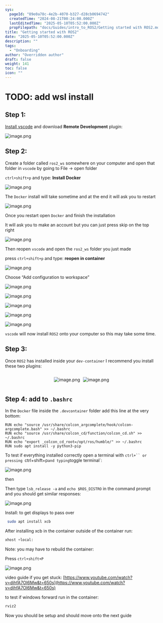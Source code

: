```yaml
---
sys:
  pageId: "89e0a78c-4e2b-4070-b327-d28cb0694742"
  createdTime: "2024-08-21T00:24:00.000Z"
  lastEditedTime: "2025-05-10T05:52:00.000Z"
  propFilepath: "docs/Guides/intro_to_ROS2/Getting started with ROS2.md"
title: "Getting started with ROS2"
date: "2025-05-10T05:52:00.000Z"
description: ""
tags:
  - "Onboarding"
author: "Overridden author"
draft: false
weight: 141
toc: false
icon: ""
---
```


# TODO: add wsl install

## Step 1:

[Install vscode](https://code.visualstudio.com/download) and download **Remote Development** plugin:

![image.png](https://prod-files-secure.s3.us-west-2.amazonaws.com/d518164a-d88e-44d1-a4ee-3adb3bd8bce0/efb52993-1881-4a40-b95e-6f020334f022/image.png?X-Amz-Algorithm=AWS4-HMAC-SHA256&X-Amz-Content-Sha256=UNSIGNED-PAYLOAD&X-Amz-Credential=ASIAZI2LB4667REQUQHE%2F20250702%2Fus-west-2%2Fs3%2Faws4_request&X-Amz-Date=20250702T061420Z&X-Amz-Expires=3600&X-Amz-Security-Token=IQoJb3JpZ2luX2VjEO7%2F%2F%2F%2F%2F%2F%2F%2F%2F%2FwEaCXVzLXdlc3QtMiJIMEYCIQCb8jqCGA0rrSipGNb%2FEfdLBOYIzjArZs13u2DqXu8%2FrAIhAL97d5bGnimeW1Yg6mjezPpKOJH%2F2a24sLNOCzsCXyyFKogECOf%2F%2F%2F%2F%2F%2F%2F%2F%2F%2FwEQABoMNjM3NDIzMTgzODA1IgydVK8vg0wHAhG7gRAq3APHkxLlV2%2Fb3IcacSU5JV9AnbtlrjFWUcU13JZrODZ7ByoerzK5CRJ3rsYzAcbT7EP7Xbb4t4iVPchf7W9w6dQorvw%2Fm5VUYeLXR3kPjjs81ud32P%2Flo0FR%2Bf5V4LgU2SBp3at8qY9%2FoM2NH6hRCkvllauCC3mWhZaSE5Q8jzNGyRedGkyKkr4%2BYxpnf3YxASiH7ug4eBSAT%2FfqYKwOuYrtA5%2BS4nJkuPgVYuqWDC%2BQ827diQreoU0epM6lGtX%2B8h%2BCXJqCkzeiLlfFz8hBrZxkKpMTKKkItD7k2MLkbarmj3t2JljjtJIWIRfzJ6Q4M2VP1V%2BYKegri2X4RdKX5Tk%2FCZFeCvw%2FzFwgQR6g45YaGQ%2BWSzS3ec3wI8c%2BdM%2FsbuHD6cwPvnt2DCfGJjJjXBy9r2Ncnn3I4LOhjMFo1akSMwSzWT0RnDVNvfN%2Fq3SdV0j%2BpWyDAngfbxgN8Rv4PsqEAgslMtLdJ3KcMoaz6IgpjnggoY5ytUL18GV7tbsEt4Yd8dp3K3fJf7Zu5h3sn43H%2BljnRn%2Fb2j4CoUgqQRDxaM0OayCnbtai5lUnGjUNJ%2BOv0oOgkVPdEIBxwOqCa2LftyeWlMOraGKm0frS3ccxE6sVv5eJ2AqIxoG9fTC5ipPDBjqkAS0ium%2B3K0bpxJ4PBwPS%2BzbE8jGFZizg2mOePxFIKlSznwcyT6gaL5qhHQaEp86lF%2FLiOtiVoXYdPORrM9WSXspRN7%2BO%2B%2Bs1BdB%2BkC0KnvPM18%2FYKsD31uE94w1m%2FivVxAdEHiKJC%2B92fqqS23UYbYaa4kQfN0Lb5dQ8cmT5QZxFCJxq9HayET%2F60FO5YmrlPd%2BhN303FMezDBwqXJsRF8v8ouoS&X-Amz-Signature=c5133b3255b9826f104ee1ca61f94fc3f8fb997b166296d90e48e8bf41685543&X-Amz-SignedHeaders=host&x-amz-checksum-mode=ENABLED&x-id=GetObject)

## Step 2:

Create a folder called `ros2_ws` somewhere on your computer and open that folder in `vscode` by going to File → open folder 

`ctrl+shift+p` and type: **Install Docker**

![image.png](https://prod-files-secure.s3.us-west-2.amazonaws.com/d518164a-d88e-44d1-a4ee-3adb3bd8bce0/2269dc0e-1cd5-47ff-bceb-c04ad9b2eab0/image.png?X-Amz-Algorithm=AWS4-HMAC-SHA256&X-Amz-Content-Sha256=UNSIGNED-PAYLOAD&X-Amz-Credential=ASIAZI2LB4667REQUQHE%2F20250702%2Fus-west-2%2Fs3%2Faws4_request&X-Amz-Date=20250702T061420Z&X-Amz-Expires=3600&X-Amz-Security-Token=IQoJb3JpZ2luX2VjEO7%2F%2F%2F%2F%2F%2F%2F%2F%2F%2FwEaCXVzLXdlc3QtMiJIMEYCIQCb8jqCGA0rrSipGNb%2FEfdLBOYIzjArZs13u2DqXu8%2FrAIhAL97d5bGnimeW1Yg6mjezPpKOJH%2F2a24sLNOCzsCXyyFKogECOf%2F%2F%2F%2F%2F%2F%2F%2F%2F%2FwEQABoMNjM3NDIzMTgzODA1IgydVK8vg0wHAhG7gRAq3APHkxLlV2%2Fb3IcacSU5JV9AnbtlrjFWUcU13JZrODZ7ByoerzK5CRJ3rsYzAcbT7EP7Xbb4t4iVPchf7W9w6dQorvw%2Fm5VUYeLXR3kPjjs81ud32P%2Flo0FR%2Bf5V4LgU2SBp3at8qY9%2FoM2NH6hRCkvllauCC3mWhZaSE5Q8jzNGyRedGkyKkr4%2BYxpnf3YxASiH7ug4eBSAT%2FfqYKwOuYrtA5%2BS4nJkuPgVYuqWDC%2BQ827diQreoU0epM6lGtX%2B8h%2BCXJqCkzeiLlfFz8hBrZxkKpMTKKkItD7k2MLkbarmj3t2JljjtJIWIRfzJ6Q4M2VP1V%2BYKegri2X4RdKX5Tk%2FCZFeCvw%2FzFwgQR6g45YaGQ%2BWSzS3ec3wI8c%2BdM%2FsbuHD6cwPvnt2DCfGJjJjXBy9r2Ncnn3I4LOhjMFo1akSMwSzWT0RnDVNvfN%2Fq3SdV0j%2BpWyDAngfbxgN8Rv4PsqEAgslMtLdJ3KcMoaz6IgpjnggoY5ytUL18GV7tbsEt4Yd8dp3K3fJf7Zu5h3sn43H%2BljnRn%2Fb2j4CoUgqQRDxaM0OayCnbtai5lUnGjUNJ%2BOv0oOgkVPdEIBxwOqCa2LftyeWlMOraGKm0frS3ccxE6sVv5eJ2AqIxoG9fTC5ipPDBjqkAS0ium%2B3K0bpxJ4PBwPS%2BzbE8jGFZizg2mOePxFIKlSznwcyT6gaL5qhHQaEp86lF%2FLiOtiVoXYdPORrM9WSXspRN7%2BO%2B%2Bs1BdB%2BkC0KnvPM18%2FYKsD31uE94w1m%2FivVxAdEHiKJC%2B92fqqS23UYbYaa4kQfN0Lb5dQ8cmT5QZxFCJxq9HayET%2F60FO5YmrlPd%2BhN303FMezDBwqXJsRF8v8ouoS&X-Amz-Signature=52cd8ecd9b5b0c17337cd40c317443a8a0085ecdabdd80d83ef6c447b9b031aa&X-Amz-SignedHeaders=host&x-amz-checksum-mode=ENABLED&x-id=GetObject)

The `Docker` install will take sometime and at the end it will ask you to restart

![image.png](https://prod-files-secure.s3.us-west-2.amazonaws.com/d518164a-d88e-44d1-a4ee-3adb3bd8bce0/ed233f78-be33-4b1f-b89c-9c346c0e961e/image.png?X-Amz-Algorithm=AWS4-HMAC-SHA256&X-Amz-Content-Sha256=UNSIGNED-PAYLOAD&X-Amz-Credential=ASIAZI2LB4667REQUQHE%2F20250702%2Fus-west-2%2Fs3%2Faws4_request&X-Amz-Date=20250702T061420Z&X-Amz-Expires=3600&X-Amz-Security-Token=IQoJb3JpZ2luX2VjEO7%2F%2F%2F%2F%2F%2F%2F%2F%2F%2FwEaCXVzLXdlc3QtMiJIMEYCIQCb8jqCGA0rrSipGNb%2FEfdLBOYIzjArZs13u2DqXu8%2FrAIhAL97d5bGnimeW1Yg6mjezPpKOJH%2F2a24sLNOCzsCXyyFKogECOf%2F%2F%2F%2F%2F%2F%2F%2F%2F%2FwEQABoMNjM3NDIzMTgzODA1IgydVK8vg0wHAhG7gRAq3APHkxLlV2%2Fb3IcacSU5JV9AnbtlrjFWUcU13JZrODZ7ByoerzK5CRJ3rsYzAcbT7EP7Xbb4t4iVPchf7W9w6dQorvw%2Fm5VUYeLXR3kPjjs81ud32P%2Flo0FR%2Bf5V4LgU2SBp3at8qY9%2FoM2NH6hRCkvllauCC3mWhZaSE5Q8jzNGyRedGkyKkr4%2BYxpnf3YxASiH7ug4eBSAT%2FfqYKwOuYrtA5%2BS4nJkuPgVYuqWDC%2BQ827diQreoU0epM6lGtX%2B8h%2BCXJqCkzeiLlfFz8hBrZxkKpMTKKkItD7k2MLkbarmj3t2JljjtJIWIRfzJ6Q4M2VP1V%2BYKegri2X4RdKX5Tk%2FCZFeCvw%2FzFwgQR6g45YaGQ%2BWSzS3ec3wI8c%2BdM%2FsbuHD6cwPvnt2DCfGJjJjXBy9r2Ncnn3I4LOhjMFo1akSMwSzWT0RnDVNvfN%2Fq3SdV0j%2BpWyDAngfbxgN8Rv4PsqEAgslMtLdJ3KcMoaz6IgpjnggoY5ytUL18GV7tbsEt4Yd8dp3K3fJf7Zu5h3sn43H%2BljnRn%2Fb2j4CoUgqQRDxaM0OayCnbtai5lUnGjUNJ%2BOv0oOgkVPdEIBxwOqCa2LftyeWlMOraGKm0frS3ccxE6sVv5eJ2AqIxoG9fTC5ipPDBjqkAS0ium%2B3K0bpxJ4PBwPS%2BzbE8jGFZizg2mOePxFIKlSznwcyT6gaL5qhHQaEp86lF%2FLiOtiVoXYdPORrM9WSXspRN7%2BO%2B%2Bs1BdB%2BkC0KnvPM18%2FYKsD31uE94w1m%2FivVxAdEHiKJC%2B92fqqS23UYbYaa4kQfN0Lb5dQ8cmT5QZxFCJxq9HayET%2F60FO5YmrlPd%2BhN303FMezDBwqXJsRF8v8ouoS&X-Amz-Signature=19ebb1aa51e7f1bf7ec0597cace88bee46e04edbbc71d87ce204aef575556afc&X-Amz-SignedHeaders=host&x-amz-checksum-mode=ENABLED&x-id=GetObject)

Once you restart open `Docker` and finish the installation

It will ask you to make an account but you can just press skip on the top right

![image.png](https://prod-files-secure.s3.us-west-2.amazonaws.com/d518164a-d88e-44d1-a4ee-3adb3bd8bce0/21010ad9-1659-4fd9-9f59-9932a09b2a3d/image.png?X-Amz-Algorithm=AWS4-HMAC-SHA256&X-Amz-Content-Sha256=UNSIGNED-PAYLOAD&X-Amz-Credential=ASIAZI2LB4667REQUQHE%2F20250702%2Fus-west-2%2Fs3%2Faws4_request&X-Amz-Date=20250702T061420Z&X-Amz-Expires=3600&X-Amz-Security-Token=IQoJb3JpZ2luX2VjEO7%2F%2F%2F%2F%2F%2F%2F%2F%2F%2FwEaCXVzLXdlc3QtMiJIMEYCIQCb8jqCGA0rrSipGNb%2FEfdLBOYIzjArZs13u2DqXu8%2FrAIhAL97d5bGnimeW1Yg6mjezPpKOJH%2F2a24sLNOCzsCXyyFKogECOf%2F%2F%2F%2F%2F%2F%2F%2F%2F%2FwEQABoMNjM3NDIzMTgzODA1IgydVK8vg0wHAhG7gRAq3APHkxLlV2%2Fb3IcacSU5JV9AnbtlrjFWUcU13JZrODZ7ByoerzK5CRJ3rsYzAcbT7EP7Xbb4t4iVPchf7W9w6dQorvw%2Fm5VUYeLXR3kPjjs81ud32P%2Flo0FR%2Bf5V4LgU2SBp3at8qY9%2FoM2NH6hRCkvllauCC3mWhZaSE5Q8jzNGyRedGkyKkr4%2BYxpnf3YxASiH7ug4eBSAT%2FfqYKwOuYrtA5%2BS4nJkuPgVYuqWDC%2BQ827diQreoU0epM6lGtX%2B8h%2BCXJqCkzeiLlfFz8hBrZxkKpMTKKkItD7k2MLkbarmj3t2JljjtJIWIRfzJ6Q4M2VP1V%2BYKegri2X4RdKX5Tk%2FCZFeCvw%2FzFwgQR6g45YaGQ%2BWSzS3ec3wI8c%2BdM%2FsbuHD6cwPvnt2DCfGJjJjXBy9r2Ncnn3I4LOhjMFo1akSMwSzWT0RnDVNvfN%2Fq3SdV0j%2BpWyDAngfbxgN8Rv4PsqEAgslMtLdJ3KcMoaz6IgpjnggoY5ytUL18GV7tbsEt4Yd8dp3K3fJf7Zu5h3sn43H%2BljnRn%2Fb2j4CoUgqQRDxaM0OayCnbtai5lUnGjUNJ%2BOv0oOgkVPdEIBxwOqCa2LftyeWlMOraGKm0frS3ccxE6sVv5eJ2AqIxoG9fTC5ipPDBjqkAS0ium%2B3K0bpxJ4PBwPS%2BzbE8jGFZizg2mOePxFIKlSznwcyT6gaL5qhHQaEp86lF%2FLiOtiVoXYdPORrM9WSXspRN7%2BO%2B%2Bs1BdB%2BkC0KnvPM18%2FYKsD31uE94w1m%2FivVxAdEHiKJC%2B92fqqS23UYbYaa4kQfN0Lb5dQ8cmT5QZxFCJxq9HayET%2F60FO5YmrlPd%2BhN303FMezDBwqXJsRF8v8ouoS&X-Amz-Signature=aa7a1e58b662781319eb4d15705dab57d96058b67605cb19ac4c749e7e4808a0&X-Amz-SignedHeaders=host&x-amz-checksum-mode=ENABLED&x-id=GetObject)

Then reopen `vscode` and open the `ros2_ws` folder you just made

press `ctrl+shift+p` and type: **reopen in container**

![image.png](https://prod-files-secure.s3.us-west-2.amazonaws.com/d518164a-d88e-44d1-a4ee-3adb3bd8bce0/4e93b8c2-41ad-488c-8095-c74205196118/image.png?X-Amz-Algorithm=AWS4-HMAC-SHA256&X-Amz-Content-Sha256=UNSIGNED-PAYLOAD&X-Amz-Credential=ASIAZI2LB4667REQUQHE%2F20250702%2Fus-west-2%2Fs3%2Faws4_request&X-Amz-Date=20250702T061420Z&X-Amz-Expires=3600&X-Amz-Security-Token=IQoJb3JpZ2luX2VjEO7%2F%2F%2F%2F%2F%2F%2F%2F%2F%2FwEaCXVzLXdlc3QtMiJIMEYCIQCb8jqCGA0rrSipGNb%2FEfdLBOYIzjArZs13u2DqXu8%2FrAIhAL97d5bGnimeW1Yg6mjezPpKOJH%2F2a24sLNOCzsCXyyFKogECOf%2F%2F%2F%2F%2F%2F%2F%2F%2F%2FwEQABoMNjM3NDIzMTgzODA1IgydVK8vg0wHAhG7gRAq3APHkxLlV2%2Fb3IcacSU5JV9AnbtlrjFWUcU13JZrODZ7ByoerzK5CRJ3rsYzAcbT7EP7Xbb4t4iVPchf7W9w6dQorvw%2Fm5VUYeLXR3kPjjs81ud32P%2Flo0FR%2Bf5V4LgU2SBp3at8qY9%2FoM2NH6hRCkvllauCC3mWhZaSE5Q8jzNGyRedGkyKkr4%2BYxpnf3YxASiH7ug4eBSAT%2FfqYKwOuYrtA5%2BS4nJkuPgVYuqWDC%2BQ827diQreoU0epM6lGtX%2B8h%2BCXJqCkzeiLlfFz8hBrZxkKpMTKKkItD7k2MLkbarmj3t2JljjtJIWIRfzJ6Q4M2VP1V%2BYKegri2X4RdKX5Tk%2FCZFeCvw%2FzFwgQR6g45YaGQ%2BWSzS3ec3wI8c%2BdM%2FsbuHD6cwPvnt2DCfGJjJjXBy9r2Ncnn3I4LOhjMFo1akSMwSzWT0RnDVNvfN%2Fq3SdV0j%2BpWyDAngfbxgN8Rv4PsqEAgslMtLdJ3KcMoaz6IgpjnggoY5ytUL18GV7tbsEt4Yd8dp3K3fJf7Zu5h3sn43H%2BljnRn%2Fb2j4CoUgqQRDxaM0OayCnbtai5lUnGjUNJ%2BOv0oOgkVPdEIBxwOqCa2LftyeWlMOraGKm0frS3ccxE6sVv5eJ2AqIxoG9fTC5ipPDBjqkAS0ium%2B3K0bpxJ4PBwPS%2BzbE8jGFZizg2mOePxFIKlSznwcyT6gaL5qhHQaEp86lF%2FLiOtiVoXYdPORrM9WSXspRN7%2BO%2B%2Bs1BdB%2BkC0KnvPM18%2FYKsD31uE94w1m%2FivVxAdEHiKJC%2B92fqqS23UYbYaa4kQfN0Lb5dQ8cmT5QZxFCJxq9HayET%2F60FO5YmrlPd%2BhN303FMezDBwqXJsRF8v8ouoS&X-Amz-Signature=a32bead05c0d1d692dcb7c99662d8c4fcac5189f48b76798e6b3588e9ad74ac9&X-Amz-SignedHeaders=host&x-amz-checksum-mode=ENABLED&x-id=GetObject)

Choose “Add configuration to workspace”

![image.png](https://prod-files-secure.s3.us-west-2.amazonaws.com/d518164a-d88e-44d1-a4ee-3adb3bd8bce0/9560b282-5060-4989-ba37-97e7b2c22476/image.png?X-Amz-Algorithm=AWS4-HMAC-SHA256&X-Amz-Content-Sha256=UNSIGNED-PAYLOAD&X-Amz-Credential=ASIAZI2LB4667REQUQHE%2F20250702%2Fus-west-2%2Fs3%2Faws4_request&X-Amz-Date=20250702T061420Z&X-Amz-Expires=3600&X-Amz-Security-Token=IQoJb3JpZ2luX2VjEO7%2F%2F%2F%2F%2F%2F%2F%2F%2F%2FwEaCXVzLXdlc3QtMiJIMEYCIQCb8jqCGA0rrSipGNb%2FEfdLBOYIzjArZs13u2DqXu8%2FrAIhAL97d5bGnimeW1Yg6mjezPpKOJH%2F2a24sLNOCzsCXyyFKogECOf%2F%2F%2F%2F%2F%2F%2F%2F%2F%2FwEQABoMNjM3NDIzMTgzODA1IgydVK8vg0wHAhG7gRAq3APHkxLlV2%2Fb3IcacSU5JV9AnbtlrjFWUcU13JZrODZ7ByoerzK5CRJ3rsYzAcbT7EP7Xbb4t4iVPchf7W9w6dQorvw%2Fm5VUYeLXR3kPjjs81ud32P%2Flo0FR%2Bf5V4LgU2SBp3at8qY9%2FoM2NH6hRCkvllauCC3mWhZaSE5Q8jzNGyRedGkyKkr4%2BYxpnf3YxASiH7ug4eBSAT%2FfqYKwOuYrtA5%2BS4nJkuPgVYuqWDC%2BQ827diQreoU0epM6lGtX%2B8h%2BCXJqCkzeiLlfFz8hBrZxkKpMTKKkItD7k2MLkbarmj3t2JljjtJIWIRfzJ6Q4M2VP1V%2BYKegri2X4RdKX5Tk%2FCZFeCvw%2FzFwgQR6g45YaGQ%2BWSzS3ec3wI8c%2BdM%2FsbuHD6cwPvnt2DCfGJjJjXBy9r2Ncnn3I4LOhjMFo1akSMwSzWT0RnDVNvfN%2Fq3SdV0j%2BpWyDAngfbxgN8Rv4PsqEAgslMtLdJ3KcMoaz6IgpjnggoY5ytUL18GV7tbsEt4Yd8dp3K3fJf7Zu5h3sn43H%2BljnRn%2Fb2j4CoUgqQRDxaM0OayCnbtai5lUnGjUNJ%2BOv0oOgkVPdEIBxwOqCa2LftyeWlMOraGKm0frS3ccxE6sVv5eJ2AqIxoG9fTC5ipPDBjqkAS0ium%2B3K0bpxJ4PBwPS%2BzbE8jGFZizg2mOePxFIKlSznwcyT6gaL5qhHQaEp86lF%2FLiOtiVoXYdPORrM9WSXspRN7%2BO%2B%2Bs1BdB%2BkC0KnvPM18%2FYKsD31uE94w1m%2FivVxAdEHiKJC%2B92fqqS23UYbYaa4kQfN0Lb5dQ8cmT5QZxFCJxq9HayET%2F60FO5YmrlPd%2BhN303FMezDBwqXJsRF8v8ouoS&X-Amz-Signature=64b1bbe9624edce82b32964c4059089d92f8d004c90586d63c5624d022161f32&X-Amz-SignedHeaders=host&x-amz-checksum-mode=ENABLED&x-id=GetObject)

![image.png](https://prod-files-secure.s3.us-west-2.amazonaws.com/d518164a-d88e-44d1-a4ee-3adb3bd8bce0/2ee63f81-886b-48e8-a553-dc6e5eac99e4/image.png?X-Amz-Algorithm=AWS4-HMAC-SHA256&X-Amz-Content-Sha256=UNSIGNED-PAYLOAD&X-Amz-Credential=ASIAZI2LB4667REQUQHE%2F20250702%2Fus-west-2%2Fs3%2Faws4_request&X-Amz-Date=20250702T061420Z&X-Amz-Expires=3600&X-Amz-Security-Token=IQoJb3JpZ2luX2VjEO7%2F%2F%2F%2F%2F%2F%2F%2F%2F%2FwEaCXVzLXdlc3QtMiJIMEYCIQCb8jqCGA0rrSipGNb%2FEfdLBOYIzjArZs13u2DqXu8%2FrAIhAL97d5bGnimeW1Yg6mjezPpKOJH%2F2a24sLNOCzsCXyyFKogECOf%2F%2F%2F%2F%2F%2F%2F%2F%2F%2FwEQABoMNjM3NDIzMTgzODA1IgydVK8vg0wHAhG7gRAq3APHkxLlV2%2Fb3IcacSU5JV9AnbtlrjFWUcU13JZrODZ7ByoerzK5CRJ3rsYzAcbT7EP7Xbb4t4iVPchf7W9w6dQorvw%2Fm5VUYeLXR3kPjjs81ud32P%2Flo0FR%2Bf5V4LgU2SBp3at8qY9%2FoM2NH6hRCkvllauCC3mWhZaSE5Q8jzNGyRedGkyKkr4%2BYxpnf3YxASiH7ug4eBSAT%2FfqYKwOuYrtA5%2BS4nJkuPgVYuqWDC%2BQ827diQreoU0epM6lGtX%2B8h%2BCXJqCkzeiLlfFz8hBrZxkKpMTKKkItD7k2MLkbarmj3t2JljjtJIWIRfzJ6Q4M2VP1V%2BYKegri2X4RdKX5Tk%2FCZFeCvw%2FzFwgQR6g45YaGQ%2BWSzS3ec3wI8c%2BdM%2FsbuHD6cwPvnt2DCfGJjJjXBy9r2Ncnn3I4LOhjMFo1akSMwSzWT0RnDVNvfN%2Fq3SdV0j%2BpWyDAngfbxgN8Rv4PsqEAgslMtLdJ3KcMoaz6IgpjnggoY5ytUL18GV7tbsEt4Yd8dp3K3fJf7Zu5h3sn43H%2BljnRn%2Fb2j4CoUgqQRDxaM0OayCnbtai5lUnGjUNJ%2BOv0oOgkVPdEIBxwOqCa2LftyeWlMOraGKm0frS3ccxE6sVv5eJ2AqIxoG9fTC5ipPDBjqkAS0ium%2B3K0bpxJ4PBwPS%2BzbE8jGFZizg2mOePxFIKlSznwcyT6gaL5qhHQaEp86lF%2FLiOtiVoXYdPORrM9WSXspRN7%2BO%2B%2Bs1BdB%2BkC0KnvPM18%2FYKsD31uE94w1m%2FivVxAdEHiKJC%2B92fqqS23UYbYaa4kQfN0Lb5dQ8cmT5QZxFCJxq9HayET%2F60FO5YmrlPd%2BhN303FMezDBwqXJsRF8v8ouoS&X-Amz-Signature=da4ff9b69f3c3e2ddc8e8982b6ee9344f1a8dd5b1cb3eb8d02e76e280ff6cfe1&X-Amz-SignedHeaders=host&x-amz-checksum-mode=ENABLED&x-id=GetObject)

![image.png](https://prod-files-secure.s3.us-west-2.amazonaws.com/d518164a-d88e-44d1-a4ee-3adb3bd8bce0/ae1580b2-b048-407e-aed9-b584224a7a04/image.png?X-Amz-Algorithm=AWS4-HMAC-SHA256&X-Amz-Content-Sha256=UNSIGNED-PAYLOAD&X-Amz-Credential=ASIAZI2LB4667REQUQHE%2F20250702%2Fus-west-2%2Fs3%2Faws4_request&X-Amz-Date=20250702T061420Z&X-Amz-Expires=3600&X-Amz-Security-Token=IQoJb3JpZ2luX2VjEO7%2F%2F%2F%2F%2F%2F%2F%2F%2F%2FwEaCXVzLXdlc3QtMiJIMEYCIQCb8jqCGA0rrSipGNb%2FEfdLBOYIzjArZs13u2DqXu8%2FrAIhAL97d5bGnimeW1Yg6mjezPpKOJH%2F2a24sLNOCzsCXyyFKogECOf%2F%2F%2F%2F%2F%2F%2F%2F%2F%2FwEQABoMNjM3NDIzMTgzODA1IgydVK8vg0wHAhG7gRAq3APHkxLlV2%2Fb3IcacSU5JV9AnbtlrjFWUcU13JZrODZ7ByoerzK5CRJ3rsYzAcbT7EP7Xbb4t4iVPchf7W9w6dQorvw%2Fm5VUYeLXR3kPjjs81ud32P%2Flo0FR%2Bf5V4LgU2SBp3at8qY9%2FoM2NH6hRCkvllauCC3mWhZaSE5Q8jzNGyRedGkyKkr4%2BYxpnf3YxASiH7ug4eBSAT%2FfqYKwOuYrtA5%2BS4nJkuPgVYuqWDC%2BQ827diQreoU0epM6lGtX%2B8h%2BCXJqCkzeiLlfFz8hBrZxkKpMTKKkItD7k2MLkbarmj3t2JljjtJIWIRfzJ6Q4M2VP1V%2BYKegri2X4RdKX5Tk%2FCZFeCvw%2FzFwgQR6g45YaGQ%2BWSzS3ec3wI8c%2BdM%2FsbuHD6cwPvnt2DCfGJjJjXBy9r2Ncnn3I4LOhjMFo1akSMwSzWT0RnDVNvfN%2Fq3SdV0j%2BpWyDAngfbxgN8Rv4PsqEAgslMtLdJ3KcMoaz6IgpjnggoY5ytUL18GV7tbsEt4Yd8dp3K3fJf7Zu5h3sn43H%2BljnRn%2Fb2j4CoUgqQRDxaM0OayCnbtai5lUnGjUNJ%2BOv0oOgkVPdEIBxwOqCa2LftyeWlMOraGKm0frS3ccxE6sVv5eJ2AqIxoG9fTC5ipPDBjqkAS0ium%2B3K0bpxJ4PBwPS%2BzbE8jGFZizg2mOePxFIKlSznwcyT6gaL5qhHQaEp86lF%2FLiOtiVoXYdPORrM9WSXspRN7%2BO%2B%2Bs1BdB%2BkC0KnvPM18%2FYKsD31uE94w1m%2FivVxAdEHiKJC%2B92fqqS23UYbYaa4kQfN0Lb5dQ8cmT5QZxFCJxq9HayET%2F60FO5YmrlPd%2BhN303FMezDBwqXJsRF8v8ouoS&X-Amz-Signature=f1ff535465a1a6ab087d84fe3931e3fec623518f3796de817b4288792b97b43c&X-Amz-SignedHeaders=host&x-amz-checksum-mode=ENABLED&x-id=GetObject)

![image.png](https://prod-files-secure.s3.us-west-2.amazonaws.com/d518164a-d88e-44d1-a4ee-3adb3bd8bce0/53255b28-f75e-430f-b9e3-c0ac8577e42b/image.png?X-Amz-Algorithm=AWS4-HMAC-SHA256&X-Amz-Content-Sha256=UNSIGNED-PAYLOAD&X-Amz-Credential=ASIAZI2LB4667REQUQHE%2F20250702%2Fus-west-2%2Fs3%2Faws4_request&X-Amz-Date=20250702T061420Z&X-Amz-Expires=3600&X-Amz-Security-Token=IQoJb3JpZ2luX2VjEO7%2F%2F%2F%2F%2F%2F%2F%2F%2F%2FwEaCXVzLXdlc3QtMiJIMEYCIQCb8jqCGA0rrSipGNb%2FEfdLBOYIzjArZs13u2DqXu8%2FrAIhAL97d5bGnimeW1Yg6mjezPpKOJH%2F2a24sLNOCzsCXyyFKogECOf%2F%2F%2F%2F%2F%2F%2F%2F%2F%2FwEQABoMNjM3NDIzMTgzODA1IgydVK8vg0wHAhG7gRAq3APHkxLlV2%2Fb3IcacSU5JV9AnbtlrjFWUcU13JZrODZ7ByoerzK5CRJ3rsYzAcbT7EP7Xbb4t4iVPchf7W9w6dQorvw%2Fm5VUYeLXR3kPjjs81ud32P%2Flo0FR%2Bf5V4LgU2SBp3at8qY9%2FoM2NH6hRCkvllauCC3mWhZaSE5Q8jzNGyRedGkyKkr4%2BYxpnf3YxASiH7ug4eBSAT%2FfqYKwOuYrtA5%2BS4nJkuPgVYuqWDC%2BQ827diQreoU0epM6lGtX%2B8h%2BCXJqCkzeiLlfFz8hBrZxkKpMTKKkItD7k2MLkbarmj3t2JljjtJIWIRfzJ6Q4M2VP1V%2BYKegri2X4RdKX5Tk%2FCZFeCvw%2FzFwgQR6g45YaGQ%2BWSzS3ec3wI8c%2BdM%2FsbuHD6cwPvnt2DCfGJjJjXBy9r2Ncnn3I4LOhjMFo1akSMwSzWT0RnDVNvfN%2Fq3SdV0j%2BpWyDAngfbxgN8Rv4PsqEAgslMtLdJ3KcMoaz6IgpjnggoY5ytUL18GV7tbsEt4Yd8dp3K3fJf7Zu5h3sn43H%2BljnRn%2Fb2j4CoUgqQRDxaM0OayCnbtai5lUnGjUNJ%2BOv0oOgkVPdEIBxwOqCa2LftyeWlMOraGKm0frS3ccxE6sVv5eJ2AqIxoG9fTC5ipPDBjqkAS0ium%2B3K0bpxJ4PBwPS%2BzbE8jGFZizg2mOePxFIKlSznwcyT6gaL5qhHQaEp86lF%2FLiOtiVoXYdPORrM9WSXspRN7%2BO%2B%2Bs1BdB%2BkC0KnvPM18%2FYKsD31uE94w1m%2FivVxAdEHiKJC%2B92fqqS23UYbYaa4kQfN0Lb5dQ8cmT5QZxFCJxq9HayET%2F60FO5YmrlPd%2BhN303FMezDBwqXJsRF8v8ouoS&X-Amz-Signature=7dd6019406c722debaace4a28108dbf03408e316d90ae5ca8d9bf2a455b8333d&X-Amz-SignedHeaders=host&x-amz-checksum-mode=ENABLED&x-id=GetObject)

![image.png](https://prod-files-secure.s3.us-west-2.amazonaws.com/d518164a-d88e-44d1-a4ee-3adb3bd8bce0/7c562767-5af9-4ffb-97d1-327bcdf4ee00/image.png?X-Amz-Algorithm=AWS4-HMAC-SHA256&X-Amz-Content-Sha256=UNSIGNED-PAYLOAD&X-Amz-Credential=ASIAZI2LB4667REQUQHE%2F20250702%2Fus-west-2%2Fs3%2Faws4_request&X-Amz-Date=20250702T061420Z&X-Amz-Expires=3600&X-Amz-Security-Token=IQoJb3JpZ2luX2VjEO7%2F%2F%2F%2F%2F%2F%2F%2F%2F%2FwEaCXVzLXdlc3QtMiJIMEYCIQCb8jqCGA0rrSipGNb%2FEfdLBOYIzjArZs13u2DqXu8%2FrAIhAL97d5bGnimeW1Yg6mjezPpKOJH%2F2a24sLNOCzsCXyyFKogECOf%2F%2F%2F%2F%2F%2F%2F%2F%2F%2FwEQABoMNjM3NDIzMTgzODA1IgydVK8vg0wHAhG7gRAq3APHkxLlV2%2Fb3IcacSU5JV9AnbtlrjFWUcU13JZrODZ7ByoerzK5CRJ3rsYzAcbT7EP7Xbb4t4iVPchf7W9w6dQorvw%2Fm5VUYeLXR3kPjjs81ud32P%2Flo0FR%2Bf5V4LgU2SBp3at8qY9%2FoM2NH6hRCkvllauCC3mWhZaSE5Q8jzNGyRedGkyKkr4%2BYxpnf3YxASiH7ug4eBSAT%2FfqYKwOuYrtA5%2BS4nJkuPgVYuqWDC%2BQ827diQreoU0epM6lGtX%2B8h%2BCXJqCkzeiLlfFz8hBrZxkKpMTKKkItD7k2MLkbarmj3t2JljjtJIWIRfzJ6Q4M2VP1V%2BYKegri2X4RdKX5Tk%2FCZFeCvw%2FzFwgQR6g45YaGQ%2BWSzS3ec3wI8c%2BdM%2FsbuHD6cwPvnt2DCfGJjJjXBy9r2Ncnn3I4LOhjMFo1akSMwSzWT0RnDVNvfN%2Fq3SdV0j%2BpWyDAngfbxgN8Rv4PsqEAgslMtLdJ3KcMoaz6IgpjnggoY5ytUL18GV7tbsEt4Yd8dp3K3fJf7Zu5h3sn43H%2BljnRn%2Fb2j4CoUgqQRDxaM0OayCnbtai5lUnGjUNJ%2BOv0oOgkVPdEIBxwOqCa2LftyeWlMOraGKm0frS3ccxE6sVv5eJ2AqIxoG9fTC5ipPDBjqkAS0ium%2B3K0bpxJ4PBwPS%2BzbE8jGFZizg2mOePxFIKlSznwcyT6gaL5qhHQaEp86lF%2FLiOtiVoXYdPORrM9WSXspRN7%2BO%2B%2Bs1BdB%2BkC0KnvPM18%2FYKsD31uE94w1m%2FivVxAdEHiKJC%2B92fqqS23UYbYaa4kQfN0Lb5dQ8cmT5QZxFCJxq9HayET%2F60FO5YmrlPd%2BhN303FMezDBwqXJsRF8v8ouoS&X-Amz-Signature=a99d8443f5e2cbbb1e47e59f2a8729e3f38ea7d0f41ff0ba14a5343fa56493b5&X-Amz-SignedHeaders=host&x-amz-checksum-mode=ENABLED&x-id=GetObject)

`vscode` will now install `ROS2` onto your computer so this may take some time.

## Step 3:

Once `ROS2` has installed inside your `dev-container` I recommend you install these two plugins:

<div style="display: flex;flex-direction: row; column-gap:10px; max-width: 630px;justify-content: center;">
<div>

![image.png](https://prod-files-secure.s3.us-west-2.amazonaws.com/d518164a-d88e-44d1-a4ee-3adb3bd8bce0/3fc3d550-5a54-4ba1-ba6b-faa01cdb7369/image.png?X-Amz-Algorithm=AWS4-HMAC-SHA256&X-Amz-Content-Sha256=UNSIGNED-PAYLOAD&X-Amz-Credential=ASIAZI2LB4667XKHOSYR%2F20250702%2Fus-west-2%2Fs3%2Faws4_request&X-Amz-Date=20250702T061426Z&X-Amz-Expires=3600&X-Amz-Security-Token=IQoJb3JpZ2luX2VjEO7%2F%2F%2F%2F%2F%2F%2F%2F%2F%2FwEaCXVzLXdlc3QtMiJGMEQCIAgbomgUbfclTMtmvfB6n44hgjCLHhGSw9kMo8V9Ff7IAiAr6cy3hcWGvMITeQlY5PCE2Q3ybYKh%2Fp6kyIwJzRXejiqIBAjn%2F%2F%2F%2F%2F%2F%2F%2F%2F%2F8BEAAaDDYzNzQyMzE4MzgwNSIMW3Ij1uCIGgqLar05KtwDFN4PGOSxAarL7nFnMzXS7UkpmVTQ06MBDReQzUNg6l0Df5vzde7nt4%2B%2B6bxLpyI9hKKcJIKzNIEWpHsMGqDVOpAt08JhfPh7U4L0AUC5YrVFLHB7dPl%2BfVXaIhSJFyu6zw5lZ%2BHW9swdbb7dVzE9eWDA%2BM4zyriXM4GuGlSWOkrEYHENVrCmia0t4EEevQebcoRCm5%2BnIRLGMkmOrxcvoNNVT0pP2RqvyqUpgHyk8sxBevqHom4PeoUvqatmH1XpuqDpbRt9PdbSyHzekvg6grXVjAsnp6PQWGjWonP1kDKWsxaPTuF8OMQTkBoThmkIjn%2Fr0YzKSDklpOT%2FHw7WfC5zzZ3yJRy9wWKIakaaUrM8usBHlRU1o5FifFthPDcJjbte%2FELBhU1S0%2FPEKPMQlnimv6l%2BesuD6pUuLIOckCImKHsvT05v8LBl7xjg0MS2rBajnfMWAkcz2n6USflLSbZw5EnYJLI3WHJPgh%2FhkjRoimH%2BSf%2Fti5BLCh99%2FMPJchQYoxsrzgEyro9ytBMuONBWT06y6XkG6026LWDX7WYZH2wcPZeePTLDlYhj409sg127p6dhAMJyE1p9m4DtbiMTlXEPhZZoXgxz2tbD2hzpZmNlasZC4EA2ml0wvYqTwwY6pgFr%2FzuBqTvI3jiHtTQDzz2w4AATnP1Fph0cEL5x0ffYHAW8pPQoeV3dm6bf%2B1Cgw6hdgZU7C%2FFl2PnQX3dmw1KOLIIX%2Bb7dVWWvwRyNa6WQTHSS2lt3yvq%2B7XahAnpiPjGoUB14L0CjR61XvKFSslbXFCE4n1CZ5xBkeKNGUgYWNWIQJVYu6jT%2Bv5xMNWp%2BZ7gaWl23oEo1tEd6SIpAavn9A1pbhyjr&X-Amz-Signature=7f30a76884f16b8fb86e1e7f6cf3067d7baff5962f482f7e7f44fe7a2cb388e6&X-Amz-SignedHeaders=host&x-amz-checksum-mode=ENABLED&x-id=GetObject)

</div>
<div>

![image.png](https://prod-files-secure.s3.us-west-2.amazonaws.com/d518164a-d88e-44d1-a4ee-3adb3bd8bce0/d994cc66-13c2-4093-a5a3-f84cf4601a82/image.png?X-Amz-Algorithm=AWS4-HMAC-SHA256&X-Amz-Content-Sha256=UNSIGNED-PAYLOAD&X-Amz-Credential=ASIAZI2LB4666XFVXEAI%2F20250702%2Fus-west-2%2Fs3%2Faws4_request&X-Amz-Date=20250702T061426Z&X-Amz-Expires=3600&X-Amz-Security-Token=IQoJb3JpZ2luX2VjEO7%2F%2F%2F%2F%2F%2F%2F%2F%2F%2FwEaCXVzLXdlc3QtMiJHMEUCIFBhkkt%2Bf8KBDCTFRDA7uP03YNsVWUj50YPJokJSn2GpAiEA7PQxsByQDcSz%2Fjh7tEPwjJI3hVSM2fzlA6gEumzJxwUqiAQI5%2F%2F%2F%2F%2F%2F%2F%2F%2F%2F%2FARAAGgw2Mzc0MjMxODM4MDUiDH7CSvaSkneEfYTKrCrcA2LRG77zf916IyvPZVPmUSz%2Fw2BpO4prXsKlnpB3fU%2FBco3TtnZFVAmiwDb12zoDjAS%2FZuEflqLHUfpr3XtU9udNhLrFEdshpLSGPoTuhHCQ1TllgczvvzmtRJeHlHUF9KHCmb7iJ%2FJOwx8h9rFCW%2F0Pm6qI0QzQEsuBaq6lPwpuvXEkPbuI9oxm%2F71j7C3z7yYNH%2FS4XkYDXmmP%2Bm3%2Fx5hSEk1XeMIiDeoqd0WhzgcdKa6dznVklOwoxdzQKrF3tL6dorTSPx4%2BnQj2iKnXh%2FuYoveQC9Q2tq31ECJNvQTWN40qDGyVoSZQ2v8TngF%2BlJW2irFrKu3JtQBUZ9V1019Tgll39mOkmSSBcoOcX5rOzK9t16SUZdce2r4lUUqETsMAu7xoD5sSUscztQQkW0q7%2BVQXRp06dEEYJS%2BFq7TMnWw32n2GcyhFeFIoUwM%2B97CqaEMlJEDdnxHVUkCNPEHi9tKr65lFgqVXumAe8O6dHQaj450L5wZDtUv5%2B%2B%2BBpqKJJDnC202Fn39xG4s6gWhszZzITUBy2btHyJP5a11Kz5N1lfUVf07sPtMQ21TyvXyzRzB52%2F1%2Fs2OR06S4I23WMUhnM2rAQHQl0q%2BPV453%2F8wwQHOjiK3l3RMMMNKLk8MGOqUBDfEhUjQ44Uvo2K%2BH2KNOlu3%2BUP98DmznILuFD1mk9M0R%2Fd0C1nujJCdihoRMFAv9jv5mG2VDsClKZjeM66Lb2Tzqy0gnnPpQ4UP%2F9u7bqtJqGlq48g1WsAFBgEjCYm3YDN7L6HA5MLZC7isHG7Qw07OG%2BQZI4rG9z5M8316DrriE90KkmE%2BMUFLrxw8JO6XWo7BSaqi%2FfbJt5D0c2FUQUNUkVYuL&X-Amz-Signature=bab77dce257852e5621534e052d9dd75173f403fe88a8c9c85e6c980074c2ec4&X-Amz-SignedHeaders=host&x-amz-checksum-mode=ENABLED&x-id=GetObject)

</div>
</div>

## Step 4: add to `.bashrc`

In the `Docker` file inside the `.devcontainer` folder add this line at the very bottom: 

```docker
RUN echo "source /usr/share/colcon_argcomplete/hook/colcon-argcomplete.bash" >> ~/.bashrc
RUN echo "source /usr/share/colcon_cd/function/colcon_cd.sh" >> ~/.bashrc
RUN echo "export _colcon_cd_root=/opt/ros/humble/" >> ~/.bashrc
RUN sudo apt install -y python3-pip 
```

To test if everything installed correctly open a terminal with `ctrl+`` or pressing `ctrl+shift+p` and typing `toggle terminal`:

![image.png](https://prod-files-secure.s3.us-west-2.amazonaws.com/d518164a-d88e-44d1-a4ee-3adb3bd8bce0/6a4943d8-b04e-4c02-9a58-775f3384d1a5/image.png?X-Amz-Algorithm=AWS4-HMAC-SHA256&X-Amz-Content-Sha256=UNSIGNED-PAYLOAD&X-Amz-Credential=ASIAZI2LB4667REQUQHE%2F20250702%2Fus-west-2%2Fs3%2Faws4_request&X-Amz-Date=20250702T061420Z&X-Amz-Expires=3600&X-Amz-Security-Token=IQoJb3JpZ2luX2VjEO7%2F%2F%2F%2F%2F%2F%2F%2F%2F%2FwEaCXVzLXdlc3QtMiJIMEYCIQCb8jqCGA0rrSipGNb%2FEfdLBOYIzjArZs13u2DqXu8%2FrAIhAL97d5bGnimeW1Yg6mjezPpKOJH%2F2a24sLNOCzsCXyyFKogECOf%2F%2F%2F%2F%2F%2F%2F%2F%2F%2FwEQABoMNjM3NDIzMTgzODA1IgydVK8vg0wHAhG7gRAq3APHkxLlV2%2Fb3IcacSU5JV9AnbtlrjFWUcU13JZrODZ7ByoerzK5CRJ3rsYzAcbT7EP7Xbb4t4iVPchf7W9w6dQorvw%2Fm5VUYeLXR3kPjjs81ud32P%2Flo0FR%2Bf5V4LgU2SBp3at8qY9%2FoM2NH6hRCkvllauCC3mWhZaSE5Q8jzNGyRedGkyKkr4%2BYxpnf3YxASiH7ug4eBSAT%2FfqYKwOuYrtA5%2BS4nJkuPgVYuqWDC%2BQ827diQreoU0epM6lGtX%2B8h%2BCXJqCkzeiLlfFz8hBrZxkKpMTKKkItD7k2MLkbarmj3t2JljjtJIWIRfzJ6Q4M2VP1V%2BYKegri2X4RdKX5Tk%2FCZFeCvw%2FzFwgQR6g45YaGQ%2BWSzS3ec3wI8c%2BdM%2FsbuHD6cwPvnt2DCfGJjJjXBy9r2Ncnn3I4LOhjMFo1akSMwSzWT0RnDVNvfN%2Fq3SdV0j%2BpWyDAngfbxgN8Rv4PsqEAgslMtLdJ3KcMoaz6IgpjnggoY5ytUL18GV7tbsEt4Yd8dp3K3fJf7Zu5h3sn43H%2BljnRn%2Fb2j4CoUgqQRDxaM0OayCnbtai5lUnGjUNJ%2BOv0oOgkVPdEIBxwOqCa2LftyeWlMOraGKm0frS3ccxE6sVv5eJ2AqIxoG9fTC5ipPDBjqkAS0ium%2B3K0bpxJ4PBwPS%2BzbE8jGFZizg2mOePxFIKlSznwcyT6gaL5qhHQaEp86lF%2FLiOtiVoXYdPORrM9WSXspRN7%2BO%2B%2Bs1BdB%2BkC0KnvPM18%2FYKsD31uE94w1m%2FivVxAdEHiKJC%2B92fqqS23UYbYaa4kQfN0Lb5dQ8cmT5QZxFCJxq9HayET%2F60FO5YmrlPd%2BhN303FMezDBwqXJsRF8v8ouoS&X-Amz-Signature=c5d1d15c5991f4e4ed38ec831010f61c7c9b9778d205356d9f9453eebee25cba&X-Amz-SignedHeaders=host&x-amz-checksum-mode=ENABLED&x-id=GetObject)

then 

Then type `lsb_release -a` and `echo $ROS_DISTRO` in the command prompt and you should get similar responses:

![image.png](https://prod-files-secure.s3.us-west-2.amazonaws.com/d518164a-d88e-44d1-a4ee-3adb3bd8bce0/3e635dec-a805-4e85-8b9e-d000e5b71a4e/image.png?X-Amz-Algorithm=AWS4-HMAC-SHA256&X-Amz-Content-Sha256=UNSIGNED-PAYLOAD&X-Amz-Credential=ASIAZI2LB4667REQUQHE%2F20250702%2Fus-west-2%2Fs3%2Faws4_request&X-Amz-Date=20250702T061420Z&X-Amz-Expires=3600&X-Amz-Security-Token=IQoJb3JpZ2luX2VjEO7%2F%2F%2F%2F%2F%2F%2F%2F%2F%2FwEaCXVzLXdlc3QtMiJIMEYCIQCb8jqCGA0rrSipGNb%2FEfdLBOYIzjArZs13u2DqXu8%2FrAIhAL97d5bGnimeW1Yg6mjezPpKOJH%2F2a24sLNOCzsCXyyFKogECOf%2F%2F%2F%2F%2F%2F%2F%2F%2F%2FwEQABoMNjM3NDIzMTgzODA1IgydVK8vg0wHAhG7gRAq3APHkxLlV2%2Fb3IcacSU5JV9AnbtlrjFWUcU13JZrODZ7ByoerzK5CRJ3rsYzAcbT7EP7Xbb4t4iVPchf7W9w6dQorvw%2Fm5VUYeLXR3kPjjs81ud32P%2Flo0FR%2Bf5V4LgU2SBp3at8qY9%2FoM2NH6hRCkvllauCC3mWhZaSE5Q8jzNGyRedGkyKkr4%2BYxpnf3YxASiH7ug4eBSAT%2FfqYKwOuYrtA5%2BS4nJkuPgVYuqWDC%2BQ827diQreoU0epM6lGtX%2B8h%2BCXJqCkzeiLlfFz8hBrZxkKpMTKKkItD7k2MLkbarmj3t2JljjtJIWIRfzJ6Q4M2VP1V%2BYKegri2X4RdKX5Tk%2FCZFeCvw%2FzFwgQR6g45YaGQ%2BWSzS3ec3wI8c%2BdM%2FsbuHD6cwPvnt2DCfGJjJjXBy9r2Ncnn3I4LOhjMFo1akSMwSzWT0RnDVNvfN%2Fq3SdV0j%2BpWyDAngfbxgN8Rv4PsqEAgslMtLdJ3KcMoaz6IgpjnggoY5ytUL18GV7tbsEt4Yd8dp3K3fJf7Zu5h3sn43H%2BljnRn%2Fb2j4CoUgqQRDxaM0OayCnbtai5lUnGjUNJ%2BOv0oOgkVPdEIBxwOqCa2LftyeWlMOraGKm0frS3ccxE6sVv5eJ2AqIxoG9fTC5ipPDBjqkAS0ium%2B3K0bpxJ4PBwPS%2BzbE8jGFZizg2mOePxFIKlSznwcyT6gaL5qhHQaEp86lF%2FLiOtiVoXYdPORrM9WSXspRN7%2BO%2B%2Bs1BdB%2BkC0KnvPM18%2FYKsD31uE94w1m%2FivVxAdEHiKJC%2B92fqqS23UYbYaa4kQfN0Lb5dQ8cmT5QZxFCJxq9HayET%2F60FO5YmrlPd%2BhN303FMezDBwqXJsRF8v8ouoS&X-Amz-Signature=15c11cd406dd11b55ac485d50bb308fdf051a1ed22885be427f24065cb1ea776&X-Amz-SignedHeaders=host&x-amz-checksum-mode=ENABLED&x-id=GetObject)

Install:  to get displays to pass over

```bash
 sudo apt install xcb
```

After installing xcb in the container outside of the container run:

```python
xhost +local:
```

Note: you may have to rebuild the container:

Press `ctrl+shift+P`

![image.png](https://prod-files-secure.s3.us-west-2.amazonaws.com/d518164a-d88e-44d1-a4ee-3adb3bd8bce0/6c2be660-2618-4c38-9c26-53554f7a0b7b/image.png?X-Amz-Algorithm=AWS4-HMAC-SHA256&X-Amz-Content-Sha256=UNSIGNED-PAYLOAD&X-Amz-Credential=ASIAZI2LB4667REQUQHE%2F20250702%2Fus-west-2%2Fs3%2Faws4_request&X-Amz-Date=20250702T061420Z&X-Amz-Expires=3600&X-Amz-Security-Token=IQoJb3JpZ2luX2VjEO7%2F%2F%2F%2F%2F%2F%2F%2F%2F%2FwEaCXVzLXdlc3QtMiJIMEYCIQCb8jqCGA0rrSipGNb%2FEfdLBOYIzjArZs13u2DqXu8%2FrAIhAL97d5bGnimeW1Yg6mjezPpKOJH%2F2a24sLNOCzsCXyyFKogECOf%2F%2F%2F%2F%2F%2F%2F%2F%2F%2FwEQABoMNjM3NDIzMTgzODA1IgydVK8vg0wHAhG7gRAq3APHkxLlV2%2Fb3IcacSU5JV9AnbtlrjFWUcU13JZrODZ7ByoerzK5CRJ3rsYzAcbT7EP7Xbb4t4iVPchf7W9w6dQorvw%2Fm5VUYeLXR3kPjjs81ud32P%2Flo0FR%2Bf5V4LgU2SBp3at8qY9%2FoM2NH6hRCkvllauCC3mWhZaSE5Q8jzNGyRedGkyKkr4%2BYxpnf3YxASiH7ug4eBSAT%2FfqYKwOuYrtA5%2BS4nJkuPgVYuqWDC%2BQ827diQreoU0epM6lGtX%2B8h%2BCXJqCkzeiLlfFz8hBrZxkKpMTKKkItD7k2MLkbarmj3t2JljjtJIWIRfzJ6Q4M2VP1V%2BYKegri2X4RdKX5Tk%2FCZFeCvw%2FzFwgQR6g45YaGQ%2BWSzS3ec3wI8c%2BdM%2FsbuHD6cwPvnt2DCfGJjJjXBy9r2Ncnn3I4LOhjMFo1akSMwSzWT0RnDVNvfN%2Fq3SdV0j%2BpWyDAngfbxgN8Rv4PsqEAgslMtLdJ3KcMoaz6IgpjnggoY5ytUL18GV7tbsEt4Yd8dp3K3fJf7Zu5h3sn43H%2BljnRn%2Fb2j4CoUgqQRDxaM0OayCnbtai5lUnGjUNJ%2BOv0oOgkVPdEIBxwOqCa2LftyeWlMOraGKm0frS3ccxE6sVv5eJ2AqIxoG9fTC5ipPDBjqkAS0ium%2B3K0bpxJ4PBwPS%2BzbE8jGFZizg2mOePxFIKlSznwcyT6gaL5qhHQaEp86lF%2FLiOtiVoXYdPORrM9WSXspRN7%2BO%2B%2Bs1BdB%2BkC0KnvPM18%2FYKsD31uE94w1m%2FivVxAdEHiKJC%2B92fqqS23UYbYaa4kQfN0Lb5dQ8cmT5QZxFCJxq9HayET%2F60FO5YmrlPd%2BhN303FMezDBwqXJsRF8v8ouoS&X-Amz-Signature=2e46a35584131a9b6c35fabae4cd8d1bb5b23c78f88d051dafb292e64232bfe9&X-Amz-SignedHeaders=host&x-amz-checksum-mode=ENABLED&x-id=GetObject)

video guide if you get stuck: [https://www.youtube.com/watch?v=dihfA7Ol6Mw&t=650s](https://www.youtube.com/watch?v=dihfA7Ol6Mw&t=650s)

to test if windows forward run in the container:

```bash
rviz2
```

Now you should be setup and should move onto the next guide 
